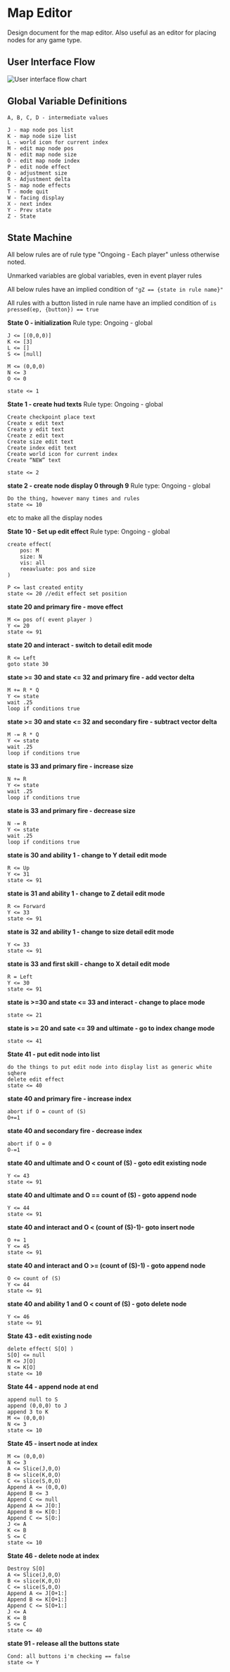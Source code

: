 # Map Editor

Design document for the map editor. Also useful as an editor for placing nodes for any game type.

## User Interface Flow
![User interface flow chart](https://raw.githubusercontent.com/lunetoiles/overwatch-race/master/map-maker/map-maker-flow.png)

## Global Variable Definitions

    A, B, C, D - intermediate values
    
    J - map node pos list
    K - map node size list
    L - world icon for current index
    M - edit map node pos
    N - edit map node size
    O - edit map node index
    P - edit node effect
    Q - adjustment size
    R - Adjustment delta
    S - map node effects
    T - mode quit
    W - facing display
    X - next index
    Y - Prev state
    Z - State


## State Machine

All below rules are of rule type "Ongoing - Each player" unless otherwise noted.

Unmarked variables are global variables, even in event player rules

All below rules have an implied condition of `"gZ == {state in rule name}"`

All rules with a button listed in rule name have an implied condition of `is pressed(ep, {button}) == true`

**State 0 - initialization**
Rule type: Ongoing - global

    J <= [(0,0,0)]
    K <= [3]
    L <= []
    S <= [null]
    
    M <= (0,0,0)
    N <= 3
    O <= 0
    
    state <= 1


**State 1 - create hud texts**
Rule type: Ongoing - global


    Create checkpoint place text
    Create x edit text
    Create y edit text
    Create z edit text
    Create size edit text
    Create index edit text
    Create world icon for current index
    Create “NEW” text
    
    state <= 2

**state 2 - create node display 0 through 9**
Rule type: Ongoing - global

    Do the thing, however many times and rules
    state <= 10
etc to make all the display nodes

**State 10 - Set up edit effect**
Rule type: Ongoing - global


    create effect(
	    pos: M
	    size: N
	    vis: all
	    reeavluate: pos and size
    )

    P <= last created entity
    state <= 20 //edit effect set position


**state 20 and primary fire - move effect**

    M <= pos of( event player )
    Y <= 20
    state <= 91


**state 20 and interact - switch to detail edit mode**

    R <= Left
    goto state 30


**state >= 30 and state <= 32 and primary fire - add vector delta**

    M += R * Q
    Y <= state
    wait .25
    loop if conditions true


**state >= 30 and state <= 32 and secondary fire - subtract vector delta**

    M -= R * Q
    Y <= state
    wait .25
    loop if conditions true


**state is 33 and primary fire - increase size**

    N += R
    Y <= state
    wait .25
    loop if conditions true


**state is 33 and primary fire - decrease size**

    N -= R
    Y <= state
    wait .25
    loop if conditions true


**state is 30 and ability 1 - change to Y detail edit mode**

    R <= Up
    Y <= 31
    state <= 91


**state is 31 and ability 1 - change to Z detail edit mode**

    R <= Forward
    Y <= 33
    state <= 91


**state is 32 and ability 1 - change to size detail edit mode**

    Y <= 33
    state <= 91

**state is 33 and first skill - change to X detail edit mode**

    R = Left
    Y <= 30
    state <= 91


**state is >=30 and state <= 33 and interact - change to place mode**

    state <= 21

**state is >= 20 and sate <= 39 and ultimate - go to index change mode**

    state <= 41



**State 41 - put edit node into list**

    do the things to put edit node into display list as generic white sqhere
    delete edit effect
    state <= 40


**state 40 and primary fire - increase index**

    abort if O = count of (S)
    O+=1


**state 40 and secondary fire - decrease index**

    abort if O = 0
    O-=1


**state 40 and ultimate  and O < count of (S) - goto edit existing node**

    Y <= 43
    state <= 91


**state 40 and ultimate  and O == count of (S) - goto append node**

    Y <= 44
    state <= 91


**state 40 and interact and O < (count of (S)-1)- goto insert node**

    O += 1
    Y <= 45
    state <= 91


**state 40 and interact and O >= (count of (S)-1) - goto append node**

    O <= count of (S)
    Y <= 44
    state <= 91


**state 40 and ability 1 and O < count of (S) - goto delete node**

    Y <= 46
    state <= 91


**State 43 - edit existing node**

    delete effect( S[O] )
    S[O] <= null
    M <= J[O]
    N <= K[O]
    state <= 10


**State 44 - append node at end**

    append null to S
    append (0,0,0) to J
    append 3 to K
    M <= (0,0,0)
    N <= 3
    state <= 10


**State 45 - insert node at index**

    M <= (0,0,0)
    N <= 3
    A <= Slice(J,0,O)
    B <= slice(K,0,O)
    C <= slice(S,0,O)
    Append A <= (0,0,0)
    Append B <= 3
    Append C <= null
    Append A <= J[O:]
    Append B <= K[O:]
    Append C <= S[O:]
    J <= A
    K <= B
    S <= C
    state <= 10


**State 46 - delete node at index**

    Destroy S[O]
    A <= Slice(J,0,O)
    B <= slice(K,0,O)
    C <= slice(S,0,O)
    Append A <= J[O+1:]
    Append B <= K[O+1:]
    Append C <= S[O+1:]
    J <= A
    K <= B
    S <= C
    state <= 40



**state 91 - release all the buttons state**

    Cond: all buttons i'm checking == false
    state <= Y




